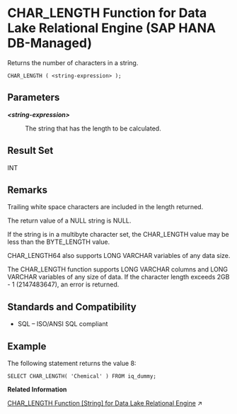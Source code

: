 <!-- loioc440e3a7627544838259dcfab11a5bd1 -->

# CHAR\_LENGTH Function for Data Lake Relational Engine \(SAP HANA DB-Managed\)

Returns the number of characters in a string.



```
CHAR_LENGTH ( <string-expression> );
```



<a name="loioc440e3a7627544838259dcfab11a5bd1__section_ngt_zsl_srb"/>

## Parameters


<dl>
<dt><b>

*<string-expression\>*

</b></dt>
<dd>

The string that has the length to be calculated.



</dd>
</dl>



<a name="loioc440e3a7627544838259dcfab11a5bd1__section_e1f_1tl_srb"/>

## Result Set

INT



<a name="loioc440e3a7627544838259dcfab11a5bd1__section_nbr_1tl_srb"/>

## Remarks

Trailing white space characters are included in the length returned.

The return value of a NULL string is NULL.

If the string is in a multibyte character set, the CHAR\_LENGTH value may be less than the BYTE\_LENGTH value.

CHAR\_LENGTH64 also supports LONG VARCHAR variables of any data size.

The CHAR\_LENGTH function supports LONG VARCHAR columns and LONG VARCHAR variables of any size of data. If the character length exceeds 2GB - 1 \(2147483647\), an error is returned.



<a name="loioc440e3a7627544838259dcfab11a5bd1__section_lf3_btl_srb"/>

## Standards and Compatibility

-   SQL – ISO/ANSI SQL compliant



<a name="loioc440e3a7627544838259dcfab11a5bd1__section_ilx_btl_srb"/>

## Example

The following statement returns the value 8:

```
SELECT CHAR_LENGTH( 'Chemical' ) FROM iq_dummy;
```

**Related Information**  


[CHAR_LENGTH Function \[String\] for Data Lake Relational Engine](https://help.sap.com/viewer/19b3964099384f178ad08f2d348232a9/2023_4_QRC/en-US/a53bd3d384f21015bcf88da636a1a768.html "Returns the number of characters in a string.") :arrow_upper_right:

